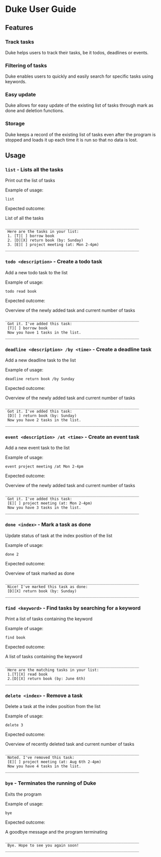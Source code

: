 # Duke User Guide

## Features 

### Track tasks

Duke helps users to track their tasks, be it todos, deadlines or events.

### Filtering of tasks

Duke enables users to quickly and easily search for specific tasks using keywords.

### Easy update

Duke allows for easy update of the existing list of tasks 
through mark as done and deletion functions.

### Storage 

Duke keeps a record of the existing list of tasks even after the 
program is stopped and loads it up each time it is run so that no data is lost. 


## Usage

### `list` - Lists all the tasks

Print out the list of tasks 

Example of usage: 

`list`

Expected outcome:

List of all the tasks 

```
____________________________________________________________
 Here are the tasks in your list:
 1. [T][ ] borrow book
 2. [D][X] return book (by: Sunday)
 3. [E][ ] project meeting (at: Mon 2-4pm)
____________________________________________________________
```
### `todo <description>` - Create a todo task

Add a new todo task to the list

Example of usage:

`todo read book`

Expected outcome:

Overview of the newly added task and current number of tasks 

```
____________________________________________________________
 Got it. I've added this task:
 [T][ ] borrow book
 Now you have 1 tasks in the list.
____________________________________________________________
```
### `deadline <description> /by <time>` - Create a deadline task

Add a new deadline task to the list

Example of usage:

`deadline return book /by Sunday`

Expected outcome:

Overview of the newly added task and current number of tasks

```
____________________________________________________________
 Got it. I've added this task:
 [D][ ] return book (by: Sunday)
 Now you have 2 tasks in the list.
____________________________________________________________
```
### `event <description> /at <time>` - Create an event task

Add a new event task to the list

Example of usage:

`event project meeting /at Mon 2-4pm`

Expected outcome:

Overview of the newly added task and current number of tasks

```
____________________________________________________________
 Got it. I've added this task:
 [E][ ] project meeting (at: Mon 2-4pm)
 Now you have 3 tasks in the list.
____________________________________________________________
```
### `done <index>` - Mark a task as done

Update status of task at the index position of the list 

Example of usage:

`done 2`

Expected outcome:

Overview of task marked as done 

```
____________________________________________________________
 Nice! I've marked this task as done:
 [D][X] return book (by: Sunday)
____________________________________________________________
```
### `find <keyword>` - Find tasks by searching for a keyword

Print a list of tasks containing the keyword

Example of usage:

`find book`

Expected outcome:

A list of tasks containing the keyword

```
____________________________________________________________
 Here are the matching tasks in your list:
 1.[T][X] read book
 2.[D][X] return book (by: June 6th)
____________________________________________________________
```

### `delete <index>` - Remove a task

Delete a task at the index position from the list 

Example of usage:

`delete 3`

Expected outcome:

Overview of recently deleted task and current number of tasks

```
____________________________________________________________
 Noted. I've removed this task: 
 [E][ ] project meeting (at: Aug 6th 2-4pm)
 Now you have 4 tasks in the list.
____________________________________________________________
```

### `bye` - Terminates the running of Duke

Exits the program

Example of usage:

`bye`

Expected outcome:

A goodbye message and the program terminating 

```
____________________________________________________________
 Bye. Hope to see you again soon!
____________________________________________________________
```
